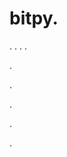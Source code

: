# bitpy.
.
.
.
.












.






















































.
























.



























.


























































.
